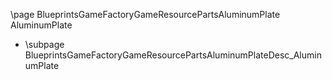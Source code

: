 \page BlueprintsGameFactoryGameResourcePartsAluminumPlate AluminumPlate
- \subpage BlueprintsGameFactoryGameResourcePartsAluminumPlateDesc_AluminumPlate
